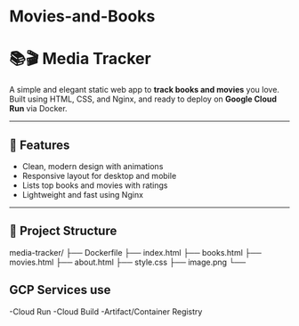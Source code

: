 # Movies-and-Books

# 📚🎬 Media Tracker

A simple and elegant static web app to **track books and movies** you love. Built using HTML, CSS, and Nginx, and ready to deploy on **Google Cloud Run** via Docker.

---

## 🌟 Features

- Clean, modern design with animations
- Responsive layout for desktop and mobile
- Lists top books and movies with ratings
- Lightweight and fast using Nginx

---

## 📁 Project Structure

media-tracker/
├── Dockerfile
├── index.html
├── books.html
├── movies.html
├── about.html
├── style.css
├── image.png
└── <any other assets>

## GCP Services use
-Cloud Run
-Cloud Build
-Artifact/Container Registry
